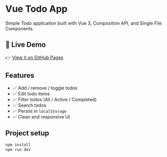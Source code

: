 # Vue Todo App

Simple Todo application built with Vue 3, Composition API, and Single File Components.

## 🔗 Live Demo

👉 [View it on GitHub Pages](https://alexbelkedev.github.io/vue-todo-app/)

## Features

- ✅ Add / remove / toggle todos
- ✅ Edit todo items
- ✅ Filter todos (All / Active / Completed)
- ✅ Search todos
- ✅ Persist in `localStorage`
- ✅ Clean and responsive UI

## Project setup

```bash
npm install
npm run dev
```
